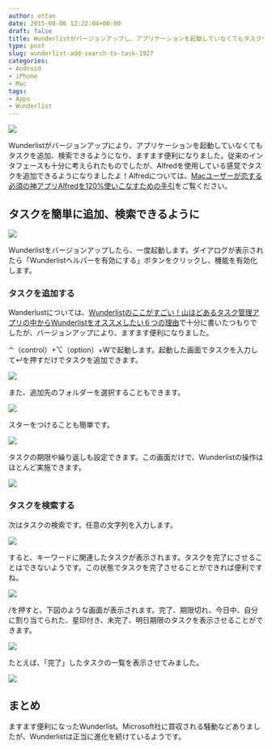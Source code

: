 ```yaml
---
author: ottan
date: 2015-08-06 12:22:04+00:00
draft: false
title: Wunderlistがバージョンアップし、アプリケーションを起動していなくてもタスクを追加、検索できるようになって超便利に！！
type: post
slug: wunderlist-add-search-to-task-1927
categories:
- Android
- iPhone
- Mac
tags:
- Apps
- Wunderlist
---
```


![](/uploads/2015/08/150806-55c343d7289df.png)






Wunderlistがバージョンアップにより、アプリケーションを起動していなくてもタスクを追加、検索できるようになり、ますます便利になりました。従来のインタフェースも十分に考えられたものでしたが、Alfredを使用している感覚でタスクを追加できるようになりましたよ！Alfredについては、[Macユーザーが恋する必須の神アプリAlfredを120%使いこなすための手引](/alfred-guidance-181/)をご覧ください。





## タスクを簡単に追加、検索できるように





![](/uploads/2015/08/150806-55c350f8c48bd.png)






Wunderlistをバージョンアップしたら、一度起動します。ダイアログが表示されたら「Wunderlistヘルパーを有効にする」ボタンをクリックし、機能を有効化します。





### タスクを追加する





Wanderlustについては、[Wunderlistのここがすごい！山ほどあるタスク管理アプリの中からWunderlistをオススメしたい６つの理由](/wunderlist-recommend-271/)で十分に書いたつもりでしたが、バージョンアップにより、ますます便利になりました。





⌃（control）+⌥（option）+Wで起動します。起動した画面でタスクを入力して↵を押すだけでタスクを追加できます。





![](/uploads/2015/08/150806-55c343d963f2c.png)






また、追加先のフォルダーを選択することもできます。





![](/uploads/2015/08/150806-55c343da63b56.png)






スターをつけることも簡単です。





![](/uploads/2015/08/150806-55c343db9f488.png)






タスクの期限や繰り返しも設定できます。この画面だけで、Wunderlistの操作はほとんど実施できます。





![](/uploads/2015/08/150806-55c343dc8ac74.png)






### タスクを検索する





次はタスクの検索です。任意の文字列を入力します。





![](/uploads/2015/08/150806-55c343ddaa849.png)






すると、キーワードに関連したタスクが表示されます。タスクを完了にさせることはできないようです。この状態でタスクを完了させることができれば便利ですね。





![](/uploads/2015/08/150806-55c350fa29c40.png)






/を押すと、下図のような画面が表示されます。完了、期限切れ、今日中、自分に割り当てられた、星印付き、未完了、明日期限のタスクを表示させることができます。





![](/uploads/2015/08/150806-55c343e05e1cb.png)






たとえば、「完了」したタスクの一覧を表示させてみました。





![](/uploads/2015/08/150806-55c343e17742d.png)






## まとめ





ますます便利になったWunderlist。Microsoft社に買収される騒動などありましたが、Wunderlistは正当に進化を続けているようです。
